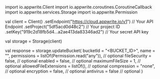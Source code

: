 import io.appwrite.Client
import io.appwrite.coroutines.CoroutineCallback
import io.appwrite.services.Storage
import io.appwrite.Permission

val client = Client()
    .setEndpoint("https://cloud.appwrite.io/v1") // Your API Endpoint
    .setProject("5df5acd0d48c2") // Your project ID
    .setKey("919c2d18fb5d4...a2ae413da83346ad2") // Your secret API key

val storage = Storage(client)

val response = storage.updateBucket(
    bucketId = "<BUCKET_ID>",
    name = "<NAME>",
    permissions = listOf(Permission.read("any")), // optional
    fileSecurity = false, // optional
    enabled = false, // optional
    maximumFileSize = 1, // optional
    allowedFileExtensions = listOf(), // optional
    compression = "none", // optional
    encryption = false, // optional
    antivirus = false // optional
)

